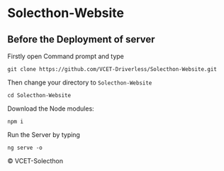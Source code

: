 # Solecthon-Website

## Before the Deployment of server
Firstly open Command prompt and type 
```
git clone https://github.com/VCET-Driverless/Solecthon-Website.git
```
Then change your directory to `Solecthon-Website`

```
cd Solecthon-Website
```
Download the Node modules:
```
npm i
```

Run the Server by typing 

```
ng serve -o
```

&copy; VCET-Solecthon